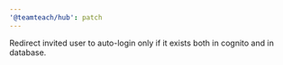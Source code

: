 ```yaml
---
'@teamteach/hub': patch
---
```


Redirect invited user to auto-login only if it exists both in cognito and in database.
